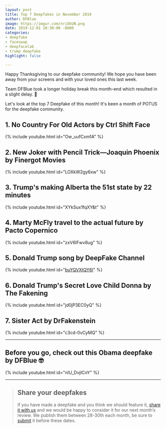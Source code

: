 ```yaml
---
layout: post
title: Top 7 Deepfakes in November 2019
author: DFBlue
image: https://imgur.com/nriOkUN.png
date: 2019-12-01 10:30:00 -0800
categories:
- deepfake
- faceswap
- deepfacelab
- trump deepfake
highlight: false

---
```

Happy Thanksgiving to our deepfake community! We hope you have been away from your screens and with your loved ones this last week.

Team DFBlue took a longer holiday break this month-end which resulted in a slight delay. 🙈

Let's look at the top 7 Deepfake of this month! It's been a month of POTUS for the deepfake community.

## 1. No Country For Old Actors by Ctrl Shift Face

{% include youtube.html id="Ow_uufCxm1A" %}

## 2. New Joker with Pencil Trick—Joaquin Phoenix by Finergot Movies

{% include youtube.html id="LOXkW2gy6xw" %}

## 3. Trump's making Alberta the 51st state by 22 minutes

{% include youtube.html id="XYkSux1fqXY&t" %}

## 4. Marty McFly travel to the actual future by Pacto Copernico

{% include youtube.html id="zxV6IFwv8ug" %}

## 5. Donald Trump song by DeepFake Channel

{% include youtube.html id="[buYQVXtQY6I](https://www.youtube.com/watch?v=buYQVXtQY6I)" %}

## 6. Donald Trump's Secret Love Child Donna by The Fakening

{% include youtube.html id="jd0jP3EC0yQ" %}

## 7. Sister Act by DrFakenstein

{% include youtube.html id="c3cd-0vCyMQ" %}

***

## Before you go, check out this Obama deepfake by DFBlue 🤓

{% include youtube.html id="nIU_DvjICnY" %}

***

> ## Share your deepfakes
>
> If you have made a deepfake and you think we should feature it, [share it with us](https://dfblue.com/#submit-deepfake) and we would be happy to consider it for our next month’s review. We publish them between 28-30th each month, be sure to [submit](https://dfblue.com/#submit-deepfake) it before these dates.
